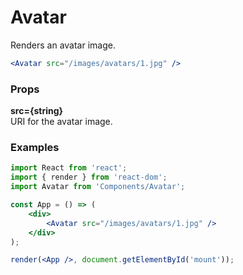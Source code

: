 Avatar
====
Renders an avatar image.

```jsx
<Avatar src="/images/avatars/1.jpg" />
```

### Props

**src={string}**  
URI for the avatar image.

### Examples

```jsx
import React from 'react';
import { render } from 'react-dom';
import Avatar from 'Components/Avatar';

const App = () => (
    <div>
        <Avatar src="/images/avatars/1.jpg" />
    </div>
);

render(<App />, document.getElementById('mount'));
```
